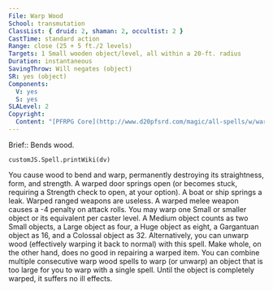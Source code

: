 ```yaml
---
File: Warp Wood
School: transmutation
ClassList: { druid: 2, shaman: 2, occultist: 2 }
CastTime: standard action
Range: close (25 + 5 ft./2 levels)
Targets: 1 Small wooden object/level, all within a 20-ft. radius
Duration: instantaneous
SavingThrow: Will negates (object)
SR: yes (object)
Components:
  V: yes
  S: yes
SLALevel: 2
Copyright:
  Content: "[PFRPG Core](http://www.d20pfsrd.com/magic/all-spells/w/warp-wood)"
---
```

Brief:: Bends wood.

```dataviewjs
customJS.Spell.printWiki(dv)
```

You cause wood to bend and warp, permanently destroying its straightness, form, and strength. A warped door springs open (or becomes stuck, requiring a Strength check to open, at your option). A boat or ship springs a leak. Warped ranged weapons are useless. A warped melee weapon causes a -4 penalty on attack rolls.  You may warp one Small or smaller object or its equivalent per caster level. A Medium object counts as two Small objects, a Large object as four, a Huge object as eight, a Gargantuan object as 16, and a Colossal object as 32.  Alternatively, you can unwarp wood (effectively warping it back to normal) with this spell. Make whole, on the other hand, does no good in repairing a warped item.  You can combine multiple consecutive warp wood spells to warp (or unwarp) an object that is too large for you to warp with a single spell. Until the object is completely warped, it suffers no ill effects.
